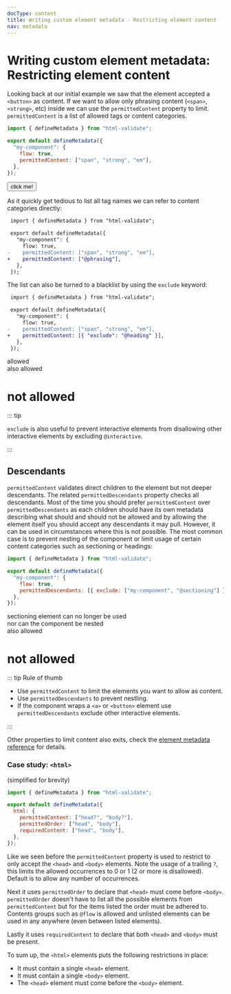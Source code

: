 ```yaml
---
docType: content
title: Writing custom element metadata - Restricting element content
nav: metadata
---
```


# Writing custom element metadata: Restricting element content

Looking back at our initial example we saw that the element accepted a `<button>` as content.
If we want to allow only phrasing content (`<span>`, `<strong>`, etc) inside we can use the `permittedContent` property to limit.
`permittedContent` is a list of allowed tags or content categories.

```js
import { defineMetadata } from "html-validate";

export default defineMetadata({
  "my-component": {
    flow: true,
    permittedContent: ["span", "strong", "em"],
  },
});
```

<validate name="tags" elements="restrict-content-tags.json">
  <my-component>
    <button type="button">click me!</button>
  </my-component>
</validate>

As it quickly get tedious to list all tag names we can refer to content categories directly:

```diff
 import { defineMetadata } from "html-validate";

 export default defineMetadata({
   "my-component": {
     flow: true,
-    permittedContent: ["span", "strong", "em"],
+    permittedContent: ["@phrasing"],
   },
 });
```

The list can also be turned to a blacklist by using the `exclude` keyword:

```diff
 import { defineMetadata } from "html-validate";

 export default defineMetadata({
   "my-component": {
     flow: true,
-    permittedContent: ["span", "strong", "em"],
+    permittedContent: [{ "exclude": "@heading" }],
   },
 });
```

<validate name="exclude" elements="restrict-content-exclude.json">
  <my-component>
    <div>allowed</div>
    <span>also allowed</span>
    <h1>not allowed</h1>
  </my-component>
</validate>

::: tip

`exclude` is also useful to prevent interactive elements from disallowing other interactive elements by excluding `@interactive`.

:::

## Descendants

`permittedContent` validates direct children to the element but not deeper descendants.
The related `permittedDescendants` property checks all descendants.
Most of the time you should prefer `permittedContent` over `permittedDescendants` as each children should have its own metadata describing what should and should not be allowed and by allowing the element itself you should accept any descendants it may pull.
However, it can be used in circumstances where this is not possible.
The most common case is to prevent nesting of the component or limit usage of certain content categories such as sectioning or headings:

```js
import { defineMetadata } from "html-validate";

export default defineMetadata({
  "my-component": {
    flow: true,
    permittedDescendants: [{ exclude: ["my-component", "@sectioning"] }],
  },
});
```

<validate name="descendants" elements="restrict-content-descendants.json">
  <my-component>
  <!-- the div itself is allowed -->
    <div>
      <footer>
        sectioning element can no longer be used
      </footer>
      <my-component>
        nor can the component be nested
      </my-component>
    </div>
    <span>also allowed</span>
    <h1>not allowed</h1>
  </my-component>
</validate>

::: tip Rule of thumb

- Use `permittedContent` to limit the elements you want to allow as content.
- Use `permittedDescendants` to prevent nestling.
- If the component wraps a `<a>` or `<button>` element use `permittedDescendants` exclude other interactive elements.

:::

Other properties to limit content also exits, check the [element metadata reference](/usage/elements.html) for details.

### Case study: `<html>`

(simplified for brevity)

```js
import { defineMetadata } from "html-validate";

export default defineMetadata({
  html: {
    permittedContent: ["head?", "body?"],
    permittedOrder: ["head", "body"],
    requiredContent: ["head", "body"],
  },
});
```

Like we seen before the `permittedContent` property is used to restrict to only accept the `<head>` and `<body>` elements.
Note the usage of a trailing `?`, this limits the allowed occurrences to 0 or 1 (2 or more is disallowed).
Default is to allow any number of occurrences.

Next it uses `permittedOrder` to declare that `<head>` must come before `<body>`.
`permittedOrder` doesn't have to list all the possible elements from `permittedContent` but for the items listed the order must be adhered to.
Contents groups such as `@flow` is allowed and unlisted elements can be used in any anywhere (even between listed elements).

Lastly it uses `requiredContent` to declare that both `<head>` and `<body>` must be present.

To sum up, the `<html>` elements puts the following restrictions in place:

- It must contain a single `<head>` element.
- It must contain a single `<body>` element.
- The `<head>` element must come before the `<body>` element.
